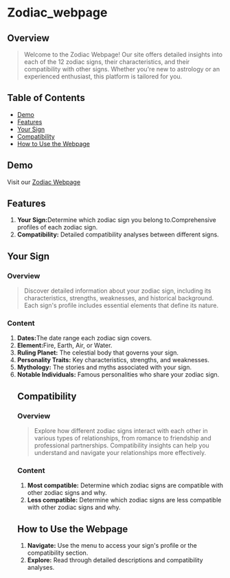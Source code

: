 # Zodiac_webpage
## Overview
>Welcome to the Zodiac Webpage! Our site offers detailed insights into each of the 12 zodiac signs, their characteristics, and their compatibility with other signs. Whether you're new to astrology or an experienced enthusiast, this platform is tailored for you.

## Table of Contents
- [Demo](#demo)
- [Features](#features)
- [Your Sign](#your-sign)
- [Compatibility](#compatibility)
- [How to Use the Webpage](#how-to-use-the-webpage)

## Demo

Visit our [Zodiac Webpage](https://yandang1304.github.io/Zodiac_webpage/zodiac.home.html)
## Features
<ol>
<li><b>Your Sign:</b>Determine which zodiac sign you belong to.Comprehensive profiles of each zodiac sign.</li>
<li><b>Compatibility:</b> Detailed compatibility analyses between different signs.</li>
</ol>

## Your Sign
### Overview
>Discover detailed information about your zodiac sign, including its characteristics, strengths, weaknesses, and historical background. Each sign's profile includes essential elements that define its nature.

### Content
<ol>
<li><b>Dates:</b>The date range each zodiac sign covers.</li>
<li><b>Element:</b>Fire, Earth, Air, or Water.</li>
<li><b>Ruling Planet:</b> The celestial body that governs your sign.</li>
<li><b>Personality Traits:</b> Key characteristics, strengths, and weaknesses.</li>
<li><b>Mythology:</b> The stories and myths associated with your sign.</li>
<li><b>Notable Individuals:</b> Famous personalities who share your zodiac sign.</li>

## Compatibility
### Overview
>Explore how different zodiac signs interact with each other in various types of relationships, from romance to friendship and professional partnerships. Compatibility insights can help you understand and navigate your relationships more effectively.
### Content
<ol>
<li><b>Most compatible:</b> Determine which zodiac signs are compatible with other zodiac signs and why.</li>
<li><b>Less compatible:</b> Determine which zodiac signs are less compatible with other zodiac signs and why.</li>
</ol>

## How to Use the Webpage
<ol>
<li><b>Navigate:</b> Use the menu to access your sign's profile or the compatibility section.</li>
<li><b>Explore:</b> Read through detailed descriptions and compatibility analyses.</li>
</ol>